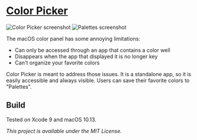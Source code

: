# [Color Picker](https://gofake1.net/projects/color_picker.html)

![Color Picker screenshot](https://gofake1.net/images/color_picker_1.jpg)
![Palettes screenshot](https://gofake1.net/images/color_picker_2.jpg)

The macOS color panel has some annoying limitations:
* Can only be accessed through an app that contains a color well
* Disappears when the app that displayed it is no longer key
* Can't organize your favorite colors

Color Picker is meant to address those issues. It is a standalone app, so it is easily accessible and always visible. Users can save their favorite colors to "Palettes".

## Build

Tested on Xcode 9 and macOS 10.13.

*This project is available under the MIT License.*
